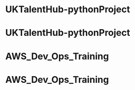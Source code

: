 # UKTalentHub-pythonProject
# UKTalentHub-pythonProject
# AWS_Dev_Ops_Training
# AWS_Dev_Ops_Training
